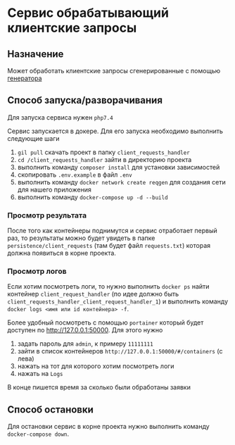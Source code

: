 # Сервис обрабатывающий клиентские запросы

## Назначение
Может обработать клиентские запросы сгенерированные с помощью [генератора](https://github.com/vladimir163/lead-generator)
 
## Способ запуска/разворачивания 

Для запуска сервиса нужен `php7.4`

Сервис запускается в докере.
Для его запуска необходимо выполнить следующие шаги
1. `gil pull` скачать проект в папку `client_requests_handler`
2. `cd /client_requests_handler` зайти в директорию проекта
3. выполнить команду `composer install` для установки зависимостей
4. скопировать `.env.example` в файл `.env`
5. выполнить команду `docker network create reqgen` для создания сети для нашего приложения
6. выполнить команду `docker-compose up -d --build`

### Просмотр результата
После того как контейнеры поднимутся и сервис отработает первый раз, то результаты 
можно будет увидеть в папке `persistence/client_requests` (там будет файл `requests.txt`) которая должна появиться в корне проекта.

### Просмотр логов
Если хотим посмотреть логи, то нужно выполнить `docker ps` найти контейнер `client_request_handler` (по идее должно быть `client_requests_handler_client_request_handler_1`)
и выполнить команду `docker logs <имя или id контейнера> -f`.

Более удобный посмотреть с помощью `portainer` который будет доступен по http://127.0.0.1:50000.
Для этого нужно 
1. задать пароль для `admin`, к примеру `11111111`
2. зайти в список контейнеров  `http://127.0.0.1:50000/#/containers` (с лева)
3. нажать на тот для которого хотим посмотреть логи
4. нажать на `Logs`

В конце пишется время за сколько были обработаны заявки 

## Способ остановки
Для остановки сервис в корне проекта нужно выполнить команду `docker-compose down`.